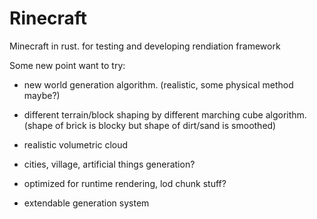 # Rinecraft

Minecraft in rust. for testing and developing rendiation framework

Some new point want to try:

* new world generation algorithm. (realistic, some physical method maybe?)

* different terrain/block shaping by different marching cube algorithm. (shape of brick is blocky but shape of dirt/sand is smoothed)

* realistic volumetric cloud

* cities, village, artificial things generation?

* optimized for runtime rendering, lod chunk stuff?

* extendable generation system
